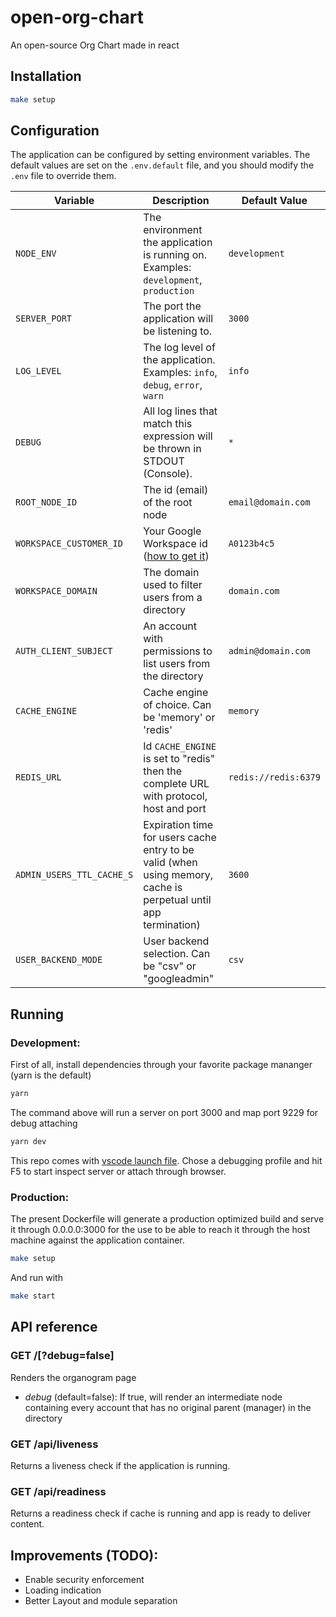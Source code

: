 # open-org-chart

An open-source Org Chart made in react

## Installation

```sh
make setup
```

## Configuration

The application can be configured by setting environment variables. The default values are set on the `.env.default` file, and you should modify the `.env` file to override them.

| Variable                  | Description                                                                                                     | Default Value        |
| ------------------------- | --------------------------------------------------------------------------------------------------------------- | -------------------- |
| `NODE_ENV`                | The environment the application is running on. Examples: `development`, `production`                            | `development`        |
| `SERVER_PORT`             | The port the application will be listening to.                                                                  | `3000`               |
| `LOG_LEVEL`               | The log level of the application. Examples: `info`, `debug`, `error`, `warn`                                    | `info`               |
| `DEBUG`                   | All log lines that match this expression will be thrown in STDOUT (Console).                                    | `*`                  |
| `ROOT_NODE_ID`            | The id (email) of the root node                                                                                 | `email@domain.com`   |
| `WORKSPACE_CUSTOMER_ID`   | Your Google Workspace id ([how to get it](https://support.google.com/a/answer/10070793))                        | `A0123b4c5`          |
| `WORKSPACE_DOMAIN`        | The domain used to filter users from a directory                                                                | `domain.com`         |
| `AUTH_CLIENT_SUBJECT`     | An account with permissions to list users from the directory                                                    | `admin@domain.com`   |
| `CACHE_ENGINE`            | Cache engine of choice. Can be 'memory' or 'redis'                                                              | `memory`             |
| `REDIS_URL`               | Id `CACHE_ENGINE` is set to "redis" then the complete URL with protocol, host and port                          | `redis://redis:6379` |
| `ADMIN_USERS_TTL_CACHE_S` | Expiration time for users cache entry to be valid (when using memory, cache is perpetual until app termination) | `3600`               |
| `USER_BACKEND_MODE`       | User backend selection. Can be "csv" or "googleadmin"                                                           | `csv`                |

## Running

### Development:

First of all, install dependencies through your favorite package mananger (yarn is the default)

```sh
yarn
```

The command above will run a server on port 3000 and map port 9229 for debug attaching

```sh
yarn dev
```

This repo comes with [vscode launch file](.vscode/launch.json). Chose a debugging profile and hit F5 to start inspect server or attach through browser.

### Production:

The present Dockerfile will generate a production optimized build and serve it through 0.0.0.0:3000 for
the use to be able to reach it through the host machine against the application container.

```sh
make setup
```

And run with

```sh
make start
```

## API reference

### GET /[?debug=false]

Renders the organogram page

- _debug_ (default=false): If true, will render an intermediate node containing every account that has no original parent (manager) in the directory

### GET /api/liveness

Returns a liveness check if the application is running.

### GET /api/readiness

Returns a readiness check if cache is running and app is ready to deliver content.

## Improvements (TODO):

- Enable security enforcement
- Loading indication
- Better Layout and module separation
